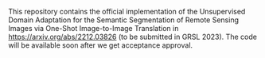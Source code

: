 This repository contains the official implementation of the Unsupervised Domain Adaptation for
the Semantic Segmentation of Remote Sensing Images via One-Shot Image-to-Image Translation in https://arxiv.org/abs/2212.03826 (to be submitted in GRSL 2023). The code will be available soon after we get acceptance approval. 
